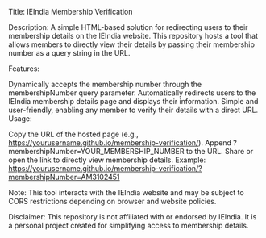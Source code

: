 Title: IEIndia Membership Verification

Description:
A simple HTML-based solution for redirecting users to their membership details on the IEIndia website. This repository hosts a tool that allows members to directly view their details by passing their membership number as a query string in the URL.

Features:

Dynamically accepts the membership number through the membershipNumber query parameter.
Automatically redirects users to the IEIndia membership details page and displays their information.
Simple and user-friendly, enabling any member to verify their details with a direct URL.
Usage:

Copy the URL of the hosted page (e.g., https://yourusername.github.io/membership-verification/).
Append ?membershipNumber=YOUR_MEMBERSHIP_NUMBER to the URL.
Share or open the link to directly view membership details.
Example:
https://yourusername.github.io/membership-verification/?membershipNumber=AM3102451

Note: This tool interacts with the IEIndia website and may be subject to CORS restrictions depending on browser and website policies.

Disclaimer:
This repository is not affiliated with or endorsed by IEIndia. It is a personal project created for simplifying access to membership details.
